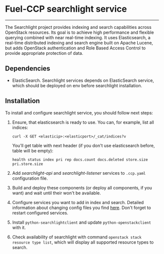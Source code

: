 # Fuel-CCP searchlight service
------------------------------

The Searchlight project provides indexing and search capabilities across
OpenStack resources. Its goal is to achieve high performance and flexible
querying combined with near real-time indexing. It uses Elasticsearch, a
real-time distributed indexing and search engine built on Apache Lucene, but
adds OpenStack authentication and Role Based Access Control to provide
appropriate protection of data.

## Dependencies

 * ElasticSearch. Searchlight services depends on ElasticSearch service, which
   should be deployed on env before searchlight installation.

## Installation

To install and configure searchlight service, you should follow next steps:

1. Ensure, that elasticsearch is ready to use. You can, for example,
   list all indices:

   `curl -X GET <elasticip>:<elasticport>/_cat/indices?v`

   You'll get table with next header (if you don't use elasticsearch before,
   table will be empty):

   `health status index pri rep docs.count docs.deleted store.size pri.store.size`

2. Add *searchlight-api* and *searchlight-listener* services to `.ccp.yaml`
   configuration file.

3. Build and deploy these components (or deploy all components, if you want)
   and wait until their won't be available.

4. Configure services you want to add in index and search. Detailed information
   about changing config files you find [here](
   http://docs.openstack.org/developer/searchlight/index.html#search-plugins).
   Don't forget to restart configured services.

5. Install `python-searchlightclient` and update `python-openstackclient` with
   it.

6. Check availability of searchlight with command `openstack stack resource
   type list`, which will display all supported resource types to search.